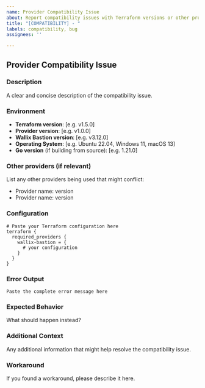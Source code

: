 ```yaml
---
name: Provider Compatibility Issue
about: Report compatibility issues with Terraform versions or other providers
title: "[COMPATIBILITY] - "
labels: compatibility, bug
assignees: ''

---
```


## Provider Compatibility Issue

### Description

A clear and concise description of the compatibility issue.

### Environment

- **Terraform version**: [e.g. v1.5.0]
- **Provider version**: [e.g. v1.0.0]
- **Wallix Bastion version**: [e.g. v3.12.0]
- **Operating System**: [e.g. Ubuntu 22.04, Windows 11, macOS 13]
- **Go version** (if building from source): [e.g. 1.21.0]

### Other providers (if relevant)

List any other providers being used that might conflict:

- Provider name: version
- Provider name: version

### Configuration

```hcl
# Paste your Terraform configuration here
terraform {
  required_providers {
    wallix-bastion = {
      # your configuration
    }
  }
}
```

### Error Output

```text
Paste the complete error message here
```

### Expected Behavior

What should happen instead?

### Additional Context

Any additional information that might help resolve the compatibility issue.

### Workaround

If you found a workaround, please describe it here.
